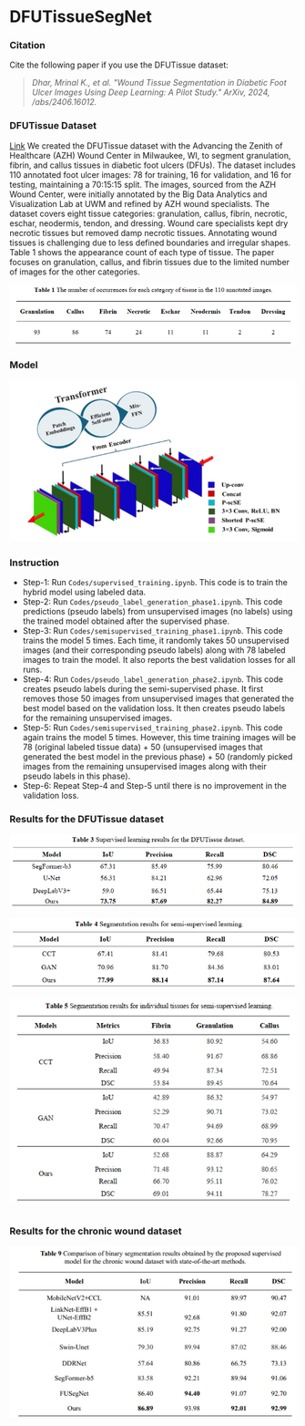 # DFUTissueSegNet

### Citation
Cite the following paper if you use the DFUTissue dataset: <br>

> *Dhar, Mrinal K., et al. "Wound Tissue Segmentation in Diabetic Foot Ulcer Images Using Deep Learning: A Pilot Study." ArXiv, 2024,  /abs/2406.16012.*

### DFUTissue Dataset
[Link](DFUTissue)
We created the DFUTissue dataset with the Advancing the Zenith of Healthcare (AZH) Wound Center in Milwaukee, WI, to segment granulation, fibrin, and callus tissues in diabetic foot ulcers (DFUs). The dataset includes 110 annotated foot ulcer images: 78 for training, 16 for validation, and 16 for testing, maintaining a 70:15:15 split. The images, sourced from the AZH Wound Center, were initially annotated by the Big Data Analytics and Visualization Lab at UWM and refined by AZH wound specialists. The dataset covers eight tissue categories: granulation, callus, fibrin, necrotic, eschar, neodermis, tendon, and dressing. Wound care specialists kept dry necrotic tissues but removed damp necrotic tissues. Annotating wound tissues is challenging due to less defined boundaries and irregular shapes. Table 1 shows the appearance count of each type of tissue.  The paper focuses on granulation, callus, and fibrin tissues due to the limited number of images for the other categories. 

<div align="center">
	<img src="/Resources/Table1.png">
</div>

### Model
<div align="center">
	<img src="/Resources/model.png">
</div>

### Instruction
* Step-1: Run `Codes/supervised_training.ipynb`. This code is to train the hybrid model using labeled data. 
* Step-2: Run `Codes/pseudo_label_generation_phase1.ipynb`. This code predictions (pseudo labels) from unsupervised images (no labels) using the trained model obtained after the supervised phase.
* Step-3: Run `Codes/semisupervised_training_phase1.ipynb`. This code trains the model 5 times. Each time, it randomly takes 50 unsupervised images (and their corresponding pseudo labels) along with 78 labeled images to train the model. It also reports the best validation losses for all runs. 
* Step-4: Run `Codes/pseudo_label_generation_phase2.ipynb`. This code creates pseudo labels during the semi-supervised phase. It first removes those 50 images from unsupervised images that generated the best model based on the validation loss. It then creates pseudo labels for the remaining unsupervised images.
* Step-5: Run `Codes/semisupervised_training_phase2.ipynb`. This code again trains the model 5 times. However, this time training images will be 78 (original labeled tissue data) + 50 (unsupervised images that generated the best model in the previous phase) + 50 (randomly picked images from the remaining unsupervised images along with their pseudo labels in this phase).
* Step-6: Repeat Step-4 and Step-5 until there is no improvement in the validation loss.

### Results for the DFUTissue dataset

<div align="center">
	<img src="/Resources/Table3_.png">
</div>
<br>

<div align="center">
	<img src="/Resources/Table4_.png">
</div>
<br>

<div align="center">
	<img src="/Resources/Table5.png">
</div>
<br>

### Results for the chronic wound dataset
<div align="center">
	<img src="/Resources/Table9.png">
</div>
<br>
